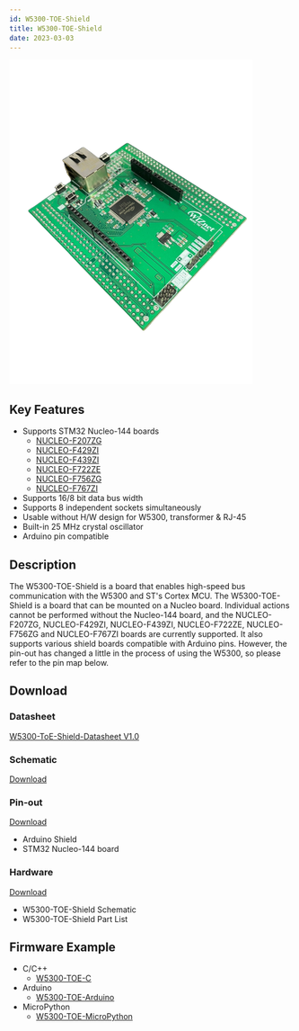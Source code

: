 ```yaml
---
id: W5300-TOE-Shield
title: W5300-TOE-Shield
date: 2023-03-03
---
```


![](/img/osh/w5300-toe-shield/W5300-TOE-Shield-2.png)



## Key Features

- Supports STM32 Nucleo-144 boards
    - [NUCLEO-F207ZG](https://www.st.com/en/evaluation-tools/nucleo-f207zg.html)
    - [NUCLEO-F429ZI](https://www.st.com/en/evaluation-tools/nucleo-f429zi.html)
    - [NUCLEO-F439ZI](https://www.st.com/en/evaluation-tools/nucleo-f439zi.html)
    - [NUCLEO-F722ZE](https://www.st.com/en/evaluation-tools/nucleo-f722ze.html)
    - [NUCLEO-F756ZG](https://www.st.com/en/evaluation-tools/nucleo-f756zg.html)
    - [NUCLEO-F767ZI](https://www.st.com/en/evaluation-tools/nucleo-f767zi.html)
- Supports 16/8 bit data bus width
- Supports 8 independent sockets simultaneously
- Usable without H/W design for W5300, transformer & RJ-45
- Built-in 25 MHz crystal oscillator
- Arduino pin compatible



## Description

The W5300-TOE-Shield is a board that enables high-speed bus communication with the W5300 and ST's Cortex MCU. The W5300-TOE-Shield is a board that can be mounted on a Nucleo board. Individual actions cannot be performed without the Nucleo-144 board, and the NUCLEO-F207ZG, NUCLEO-F429ZI, NUCLEO-F439ZI, NUCLEO-F722ZE, NUCLEO-F756ZG and NUCLEO-F767ZI boards are currently supported. It also supports various shield boards compatible with Arduino pins. However, the pin-out has changed a little in the process of using the W5300, so please refer to the pin map below.



## Download



### Datasheet

<a href="/img/osh/w5300-toe-shield/W5300-ToE-Shield-Datasheet.pdf" target="_blank">W5300-ToE-Shield-Datasheet V1.0</a>



### Schematic

<a href="/img/osh/w5300-toe-shield/Schematic-W5300-TOE-Shield-V001.pdf" target="_blank">Download</a>



### Pin-out

<a href="/img/products/w5300/W5300E01_ARM_HW.zip" target="_blank">Download</a>

- Arduino Shield
- STM32 Nucleo-144 board



### Hardware

<a href="/img/osh/w5300-toe-shield/W5300-TOE-Shield-V001.zip" target="_blank">Download</a>

- W5300-TOE-Shield Schematic
- W5300-TOE-Shield Part List



## Firmware Example

- C/C++
    - [W5300-TOE-C](https://github.com/Wiznet/W5300-TOE-C)
- Arduino
    - [W5300-TOE-Arduino](https://github.com/Wiznet/W5300-TOE-Arduino)
- MicroPython
    - [W5300-TOE-MicroPython](https://github.com/Wiznet/W5300-TOE-MicroPython)
